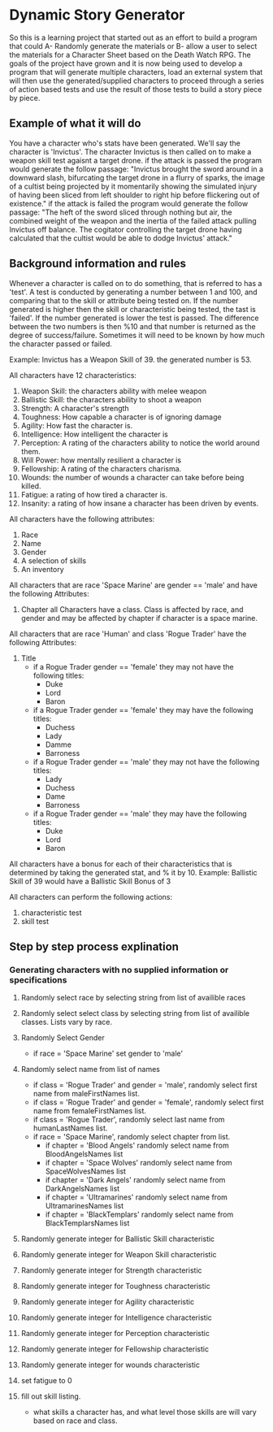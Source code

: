 # Dynamic Story Generator

So this is a learning project that started out as an effort to build a program that could A- Randomly generate the materials or B- allow a user to select the materials for a  Character Sheet based on the Death Watch RPG. The goals of the project have grown and it is now being used to develop a program that will generate multiple characters, load an external system that will then use the generated/supplied characters to proceed through a series of action based tests and use the result of those tests to build a story piece by piece.

## Example of what it will do

You have a character who's stats have been generated. We'll say the character is 'Invictus'. The character Invictus is then called on to make a weapon skill test agaisnt a target drone.
if the attack is passed the program would generate the follow passage:
"Invictus brought the sword around in a downward slash, bifurcating the target drone in a flurry of sparks, the image of a cultist being projected by it momentarily showing the simulated injury of having been sliced from left shoulder to right hip before flickering out of existence."
if the attack is failed the program would generate the follow passage:
"The heft of the sword sliced through nothing but air, the combined weight of the weapon and the inertia of the failed attack pulling Invictus off balance. The cogitator controlling the target drone having calculated that the cultist would be able to dodge Invictus' attack."

## Background information and rules

Whenever a character is called on to do something, that is referred to has a 'test'. A test is conducted by generating a number between 1 and 100, and comparing that to the skill or attribute being tested on. If the number generated is higher then the skill or characteristic being tested, the tast is 'failed'. If the number generated is lower the test is passed. The difference between the two numbers is then %10 and that number is returned as the degree of success/failure. Sometimes it will need to be known by how much the character passed or failed. 

Example:
Invictus has a Weapon Skill of 39. the generated number is 53. 

All characters have 12 characteristics:
1. Weapon Skill: the characters ability with melee weapon
2. Ballistic Skill: the characters ability to shoot a weapon
3. Strength: A character's strength
4. Toughness: How capable a character is of ignoring damage
5. Agility: How fast the character is.
6. Intelligence: How intelligent the character is
7. Perception: A rating of the characters ability to notice the world around them.
8. Will Power: how mentally resilient a character is
9. Fellowship: A rating of the characters charisma.
10. Wounds: the number of wounds a character can take before being killed.
11. Fatigue: a rating of how tired a character is.
12. Insanity: a rating of how insane a character has been driven by events.

All characters have the following attributes:
1. Race
2. Name
3. Gender
4. A selection of skills
5. An inventory 

All characters that are race 'Space Marine' are gender == 'male' and have the following Attributes:
1. Chapter
all Characters have a class. Class is affected by race, and gender and may be affected by chapter if character is a space marine.

All characters that are race 'Human' and class 'Rogue Trader' have the following Attributes:
1. Title
   - if a Rogue Trader gender == 'female' they may not have the following titles:
     - Duke
     - Lord
     - Baron
   - if a Rogue Trader gender == 'female' they may have the following titles:
     - Duchess
     - Lady
     - Damme 
     - Barroness
   - if a Rogue Trader gender == 'male' they may not have the following titles:
     - Lady
     - Duchess
     - Dame
     - Barroness
   - if a Rogue Trader gender == 'male' they may have the following titles:
     - Duke
     - Lord
     - Baron

All characters have a bonus for each of their characteristics that is determined by taking the generated stat, and % it by 10. 
Example: Ballistic Skill of 39 would have a Ballistic Skill Bonus of 3

All characters can perform the following actions:
1. characteristic test
2. skill test

## Step by step process explination
### Generating characters with no supplied information or specifications
1. Randomly select race by selecting string from list of availible races
2. Randomly select select class by selecting string from list of availible classes. Lists vary by race.
3. Randomly Select Gender
   - if race = 'Space Marine' set gender to 'male'
   
4. Randomly select name from list of names
   - if class = 'Rogue Trader' and gender = 'male', randomly select first name from maleFirstNames list. 
   - if class = 'Rogue Trader' and gender = 'female', randomly select first name from femaleFirstNames list.
   - if class = 'Rogue Trader', randomly select last name from humanLastNames list.
   - if race = 'Space Marine', randomly select chapter from list.
     - if chapter = 'Blood Angels' randomly select name from BloodAngelsNames list 
     - if chapter = 'Space Wolves' randomly select name from SpaceWolvesNames list
     - if chapter = 'Dark Angels' randomly select name from DarkAngelsNames list
     - if chapter = 'Ultramarines' randomly select name from UltramarinesNames list
     - if chapter = 'BlackTemplars' randomly select name from BlackTemplarsNames list
5. Randomly generate integer for Ballistic Skill characteristic
6. Randomly generate integer for Weapon Skill characteristic
7. Randomly generate integer for Strength characteristic
8. Randomly generate integer for Toughness characteristic
9. Randomly generate integer for Agility characteristic
10. Randomly generate integer for Intelligence characteristic
11. Randomly generate integer for Perception characteristic
12. Randomly generate integer for Fellowship characteristic
13. Randomly generate integer for wounds characteristic
14. set fatigue to 0
15. fill out skill listing.
    - what skills a character has, and what level those skills are will vary based on race and class.

